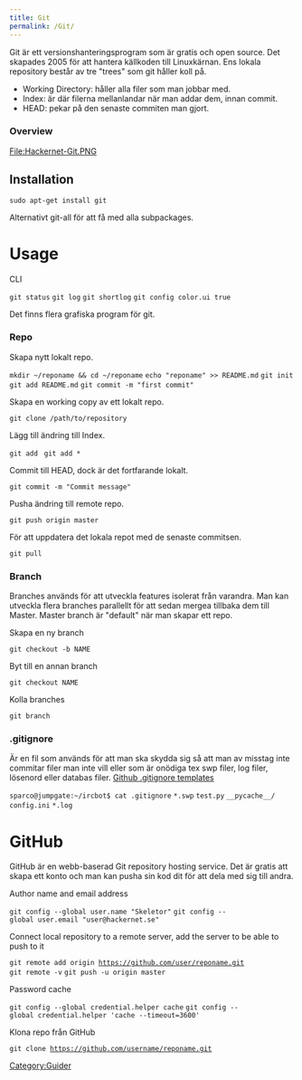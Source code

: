 ```yaml
---
title: Git
permalink: /Git/
---
```


Git är ett versionshanteringsprogram som är gratis och open source. Det
skapades 2005 för att hantera källkoden till Linuxkärnan. Ens lokala
repository består av tre "trees" som git håller koll på.

-   Working Directory: håller alla filer som man jobbar med.
-   Index: är där filerna mellanlandar när man addar dem, innan commit.
-   HEAD: pekar på den senaste commiten man gjort.

### Overview

[<File:Hackernet-Git.PNG>](/File:Hackernet-Git.PNG "wikilink")

Installation
------------

`sudo apt-get install git`

Alternativt git-all för att få med alla subpackages.

Usage
=====

CLI

`git status`
`git log`
`git shortlog`
`git config color.ui true`

Det finns flera grafiska program för git.

### Repo

Skapa nytt lokalt repo.

`mkdir ~/reponame && cd ~/reponame`
`echo "reponame" >> README.md`
`git init`
`git add README.md`
`git commit -m "first commit"`

Skapa en working copy av ett lokalt repo.

`git clone /path/to/repository`

Lägg till ändring till Index.

`git add `<filename>
`git add *`

Commit till HEAD, dock är det fortfarande lokalt.

`git commit -m "Commit message"`

Pusha ändring till remote repo.

`git push origin master`

För att uppdatera det lokala repot med de senaste commitsen.

`git pull`

### Branch

Branches används för att utveckla features isolerat från varandra. Man
kan utveckla flera branches parallellt för att sedan mergea tillbaka dem
till Master. Master branch är "default" när man skapar ett repo.

Skapa en ny branch

`git checkout -b NAME`

Byt till en annan branch

`git checkout NAME`

Kolla branches

`git branch`

### .gitignore

Är en fil som används för att man ska skydda sig så att man av misstag
inte commitar filer man inte vill eller som är onödiga tex swp filer,
log filer, lösenord eller databas filer. [Github .gitignore
templates](https://github.com/github/gitignore)

`sparco@jumpgate:~/ircbot$ cat .gitignore`
`*.swp`
`test.py`
`__pycache__/`
`config.ini`
`*.log`

GitHub
======

GitHub är en webb-baserad Git repository hosting service. Det är gratis
att skapa ett konto och man kan pusha sin kod dit för att dela med sig
till andra.

Author name and email address

`git config --global user.name "Skeletor"`
`git config --global user.email "user@hackernet.se"`

Connect local repository to a remote server, add the server to be able
to push to it

`git remote add origin `[`https://github.com/user/reponame.git`](https://github.com/user/reponame.git)
`git remote -v`
`git push -u origin master`

Password cache

`git config --global credential.helper cache`
`git config --global credential.helper 'cache --timeout=3600'`

Klona repo från GitHub

`git clone `[`https://github.com/username/reponame.git`](https://github.com/username/reponame.git)

[Category:Guider](/Category:Guider "wikilink")